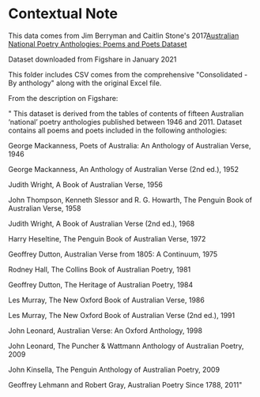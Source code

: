# Contextual Note

This data comes from Jim Berryman and Caitlin Stone's 2017[Australian National Poetry Anthologies: Poems and Poets Dataset](https://figshare.com/articles/dataset/Australian_National_Poetry_Anthologies_Poems_and_Poets/4479590)

Dataset downloaded from Figshare in January 2021

This folder includes CSV comes from the comprehensive "Consolidated - By anthology" along with the original Excel file. 

From the description on Figshare:

" This dataset is derived from the tables of contents of fifteen Australian ‘national’ poetry anthologies published between 1946 and 2011. Dataset contains all poems and poets included in the following anthologies:

George Mackanness, Poets of Australia: An Anthology of Australian Verse, 1946          

George Mackanness, An Anthology of Australian Verse (2nd ed.), 1952            

Judith Wright, A Book of Australian Verse, 1956

John Thompson, Kenneth Slessor and R. G. Howarth, The Penguin Book of Australian Verse, 1958       

Judith Wright, A Book of Australian Verse (2nd ed.), 1968

Harry Heseltine, The Penguin Book of Australian Verse, 1972

Geoffrey Dutton, Australian Verse from 1805: A Continuum, 1975

Rodney Hall, The Collins Book of Australian Poetry, 1981

Geoffrey Dutton, The Heritage of Australian Poetry, 1984

Les Murray, The New Oxford Book of Australian Verse, 1986

Les Murray, The New Oxford Book of Australian Verse (2nd ed.), 1991

John Leonard, Australian Verse: An Oxford Anthology, 1998

John Leonard, The Puncher & Wattmann Anthology of Australian Poetry, 2009

John Kinsella, The Penguin Anthology of Australian Poetry, 2009

Geoffrey Lehmann and Robert Gray, Australian Poetry Since 1788, 2011"